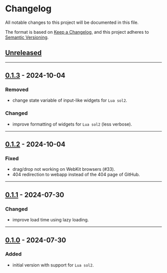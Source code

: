# Changelog
All notable changes to this project will be documented in this file.

The format is based on [Keep a Changelog](https://keepachangelog.com/en/1.0.0/),
and this project adheres to [Semantic Versioning](https://semver.org/spec/v2.0.0.html).

## [Unreleased]

------------------------

## [0.1.3] - 2024-10-04
### Removed
- change state variable of input-like widgets for `Lua sol2`.

### Changed
- improve formatting of widgets for `Lua sol2` (less verbose).

------------------------

## [0.1.2] - 2024-10-04
### Fixed
- drag/drop not working on WebKit browsers (#33).
- 404 redirection to webapp instead of the 404 page of GitHub.

------------------------

## [0.1.1] - 2024-07-30
### Changed
- improve load time using lazy loading.

------------------------

## [0.1.0] - 2024-07-30
### Added
- initial version with support for `Lua sol2`.

<!-- Table of releases -->
[Unreleased]: https://github.com/poirierlouis/FellowImGui/compare/v0.1.3...HEAD
[0.1.3]: https://github.com/poirierlouis/FellowImGui/compare/v0.1.2...v0.1.3
[0.1.2]: https://github.com/poirierlouis/FellowImGui/compare/v0.1.1...v0.1.2
[0.1.1]: https://github.com/poirierlouis/FellowImGui/compare/v0.1.0...v0.1.1
[0.1.0]: https://github.com/poirierlouis/FellowImGui/releases/tag/v0.1.0
